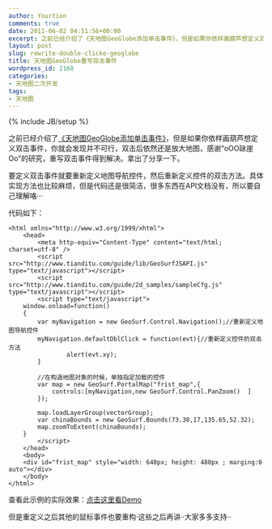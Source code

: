 ```yaml
---
author: Yourtion
comments: true
date: 2011-06-02 04:51:56+00:00
excerpt: 之前已经介绍了《天地图GeoGlobe添加单击事件》，但是如果你依样画葫芦想定义双击事件，你就会发现并不可行，双击后依然还是放大地图，感谢“oОО砯崖Оo”的研究，重写双击事件得到解决。拿出了分享一下。
layout: post
slug: rewrite-double-clicke-geoglobe
title: 天地图GeoGlobe重写双击事件
wordpress_id: 2168
categories:
- 天地图二次开发
tags:
- 天地图
---
```

{% include JB/setup %}

之前已经介绍了[《天地图GeoGlobe添加单击事件》](http://blog.yourtion.com/?p=2146)，但是如果你依样画葫芦想定义双击事件，你就会发现并不可行，双击后依然还是放大地图，感谢“oОО砯崖Оo”的研究，重写双击事件得到解决。拿出了分享一下。

要定义双击事件就要重新定义地图导航控件，然后重新定义控件的双击方法。具体实现方法也比较麻烦，但是代码还是很简洁，很多东西在API文档没有，所以要自己理解咯···

代码如下：

```
<html xmlns="http://www.w3.org/1999/xhtml">
    <head>
        <meta http-equiv="Content-Type" content="text/html; charset=utf-8" />
        <script src="http://www.tianditu.com/guide/lib/GeoSurfJSAPI.js" type="text/javascript"></script>
        <script src="http://www.tianditu.com/guide/2d_samples/sampleCfg.js" type="text/javascript"></script>
		<script type="text/javascript">
	window.onload=function()
	{
		var myNavigation = new GeoSurf.Control.Navigation();//重新定义地图导航控件
        myNavigation.defaultDblClick = function(evt){//重新定义控件的双击方法
                alert(evt.xy);
        }

        //在构造地图对象的时候，单独指定加载的控件
        var map = new GeoSurf.PortalMap("frist_map",{
            controls:[myNavigation,new GeoSurf.Control.PanZoom()  ]
        });

        map.loadLayerGroup(vectorGroup);
		var chinaBounds = new GeoSurf.Bounds(73.30,17,135.65,52.32);
		map.zoomToExtent(chinaBounds);
	}
        </script>
    </head>
	<body>
	<div id="frist_map" style="width: 640px; height: 480px ; marging:0 auto"></div>
	</body>
</html>
```

查看此示例的实际效果：[点击这里看Demo](http://demo.yourtion.com/GeoGlobe/DblClick.php)

但是重定义之后其他的鼠标事件也要重构·这些之后再讲··大家多多支持··
